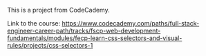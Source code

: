 This is a project from CodeCademy.

Link to the course: https://www.codecademy.com/paths/full-stack-engineer-career-path/tracks/fscp-web-development-fundamentals/modules/fecp-learn-css-selectors-and-visual-rules/projects/css-selectors-1